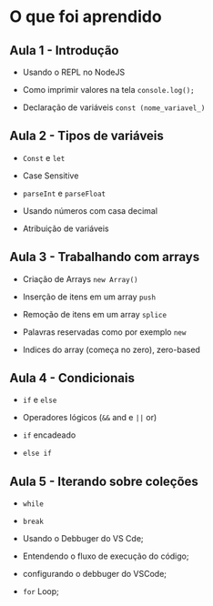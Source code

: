 # O que foi aprendido

## Aula 1 - Introdução 

* Usando o REPL no NodeJS

* Como imprimir valores na tela `console.log();`

* Declaração de variáveis `const (nome_variavel_)`

## Aula 2 - Tipos de variáveis 

* `Const` e `let`

* Case Sensitive

* `parseInt` e `parseFloat`

* Usando números com casa decimal

* Atribuição de variáveis

## Aula 3 - Trabalhando com arrays

* Criação de Arrays `new Array()`

* Inserção de itens em um array `push`

* Remoção de itens em um array `splice` 

* Palavras reservadas como por exemplo `new`

* Indices do array (começa no zero), zero-based

## Aula 4 - Condicionais 

* `if` e `else`

* Operadores lógicos (`&&` and e `||` or)

* `if` encadeado

* `else if`

## Aula 5 - Iterando sobre coleções

* `while`

* `break`

* Usando o Debbuger do VS Cde;

* Entendendo o fluxo de execução do código;

* configurando o debbuger do VSCode;

* `for` Loop;
